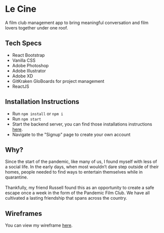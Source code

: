 <h1>Le Cine</h1>
A film club management app to bring meaningful conversation and film lovers together under one roof.

<h2>Tech Specs</h2>

- React Bootstrap
- Vanilla CSS
- Adobe Photoshop
- Adobe Illustrator
- Adobe XD
- GitKraken GloBoards for project management
- ReactJS

<h2>Installation Instructions</h2>

- Run `npm install` or `npm i`
- Run `npm start`
- Start the backend server, you can find those installations instructions <a href="https://github.com/abeciana1/le-cine-backend">here</a>.
- Navigate to the "Signup" page to create your own account

<h2>Why?</h2>
Since the start of the pandemic, like many of us, I found myself with less of a social life. In the early days, when most wouldn’t dare step outside of their homes, people needed to find ways to entertain themselves while in quarantine.
<br />
<br />
Thankfully, my friend Russell found this as an opportunity to create a safe escape once a week in the form of the Pandemic Film Club. We have all cultivated a lasting friendship that spans across the country.

<h2>Wireframes</h2>

You can view my wireframe <a href="https://xd.adobe.com/view/c347cd9b-3254-4f38-bb39-312baee02ed4-9614/screen/8fe553df-8f31-49b9-bd79-18e607f57aaf?fullscreen" alt="Le Cine Wireframes">here</a>.